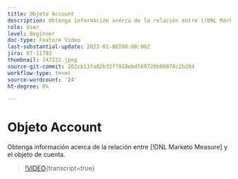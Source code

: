 ```yaml
---
title: Objeto Account
description: Obtenga información acerca de la relación entre [!DNL Marketo Measure]  y el objeto de cuenta.
role: User
level: Beginner
doc-type: Feature Video
last-substantial-update: 2023-01-06T00:00:00Z
jira: KT-11703
thumbnail: 347222.jpeg
source-git-commit: 262cb13fa02b32f7918ebd569720b80078c2b28d
workflow-type: tm+mt
source-wordcount: '24'
ht-degree: 0%

---
```



# Objeto Account

Obtenga información acerca de la relación entre [!DNL Marketo Measure] y el objeto de cuenta.

>[!VIDEO](https://video.tv.adobe.com/v/347222/?learn=on){transcript=true}
